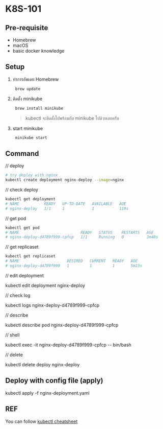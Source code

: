 # K8S-101

## Pre-requisite

* Homebrew
* macOS
* basic docker knowledge

## Setup

1. ทำการอัพเดท Homebrew

   ```bash
    brew update
   ```

2. ติดตั้ง minikube

   ```bash
    brew install minikube
   ```

   > kubectl จะติดตั้งไปพร้อมกับ minikube ไปด้วยเลยครับ

3. start minikube

   ```bash
    minikube start
   ```

## Command

// deploy

```bash
# try deploy with nginx
kubectl create deployment nginx-deploy --image=nginx
```

// check deploy

```bash
kubectl get deployment
# NAME           READY   UP-TO-DATE   AVAILABLE   AGE
# nginx-deploy   1/1     1            1           119s
```

// get pod

```bash
kubectl get pod
# NAME                           READY   STATUS    RESTARTS   AGE
# nginx-deploy-d4789f999-cpfcp   1/1     Running   0          3m48s
```

// get replicaset

```bash
kubectl get replicaset
# NAME                     DESIRED   CURRENT   READY   AGE
# nginx-deploy-d4789f999   1         1         1       5m23s
```

// edit deployment

kubectl edit deployment nginx-deploy

// check log

kubectl logs nginx-deploy-d4789f999-cpfcp

// describe

kubectl describe pod nginx-deploy-d4789f999-cpfcp

// shell

kubectl exec -it nginx-deploy-d4789f999-cpfcp -- bin/bash

// delete

kubectl delete deploy nginx-deploy

## Deploy with config file (apply)

kubectl apply -f nginx-deployment.yaml

## REF

You can follow [kubectl cheatsheet](https://kubernetes.io/docs/reference/kubectl/cheatsheet/)
